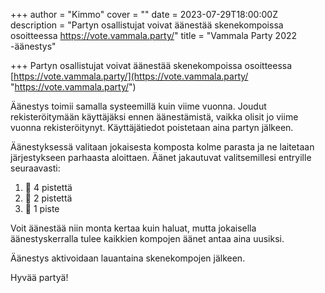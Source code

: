+++
author = "Kimmo"
cover = ""
date = 2023-07-29T18:00:00Z
description = "Partyn osallistujat voivat äänestää skenekompoissa osoitteessa https://vote.vammala.party/"
title = "Vammala Party 2022 -äänestys"

+++
Partyn osallistujat voivat äänestää skenekompoissa osoitteessa [https://vote.vammala.party/](https://vote.vammala.party/ "https://vote.vammala.party/")

Äänestys toimii samalla systeemillä kuin viime vuonna. Joudut rekisteröitymään käyttäjäksi ennen äänestämistä, vaikka olisit jo viime vuonna rekisteröitynyt. Käyttäjätiedot poistetaan aina partyn jälkeen.

Äänestyksessä valitaan jokaisesta komposta kolme parasta ja ne laitetaan järjestykseen parhaasta aloittaen. Äänet jakautuvat valitsemillesi entryille seuraavasti:

1. 🏅 4 pistettä
2. 🥈 2 pistettä
3. 🥉 1 piste

Voit äänestää niin monta kertaa kuin haluat, mutta jokaisella äänestyskerralla tulee kaikkien kompojen äänet antaa aina uusiksi.

Äänestys aktivoidaan lauantaina skenekompojen jälkeen.

Hyvää partyä!
